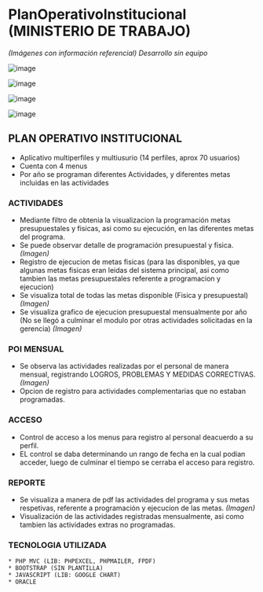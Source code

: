 # PlanOperativoInstitucional (MINISTERIO DE TRABAJO)

_(Imágenes con información referencial)_
_Desarrollo sin equipo_

![image](https://user-images.githubusercontent.com/14944400/116321955-b63c7500-a780-11eb-89a3-362cd0699407.png)

![image](https://user-images.githubusercontent.com/14944400/116321980-bfc5dd00-a780-11eb-9dd1-850912ee12ff.png)

![image](https://user-images.githubusercontent.com/14944400/116322699-30b9c480-a782-11eb-8ba9-9ba45d65e1ff.png)

![image](https://user-images.githubusercontent.com/14944400/116321997-c6eceb00-a780-11eb-8c9e-83caa741e9a6.png)

## PLAN OPERATIVO INSTITUCIONAL

* Aplicativo multiperfiles y multiusurio (14 perfiles, aprox 70 usuarios)
* Cuenta con 4 menus
* Por año se programan diferentes Actividades, y diferentes metas incluidas en las actividades

### ACTIVIDADES

* Mediante filtro de obtenia la visualizacion la programación metas presupuestales y fisicas, asi como su ejecución, en las diferentes metas del programa.
* Se puede observar detalle de programación presupuestal y fisica. _(Imagen)_
* Registro de ejecucion de metas fisicas (para las disponibles, ya que algunas metas fisicas eran leidas del sistema principal, asi como tambien las metas presupuestales referente a programacion y ejecucion)
* Se visualiza total de todas las metas disponible (Fisica y presupuestal) _(Imagen)_
* Se visualiza grafico de ejecucion presupuestal mensualmente por año (No se llegó a culminar el modulo por otras actividades solicitadas en la gerencia) _(Imagen)_

### POI MENSUAL

* Se observa las actividades realizadas por el personal de manera mensual, registrando LOGROS, PROBLEMAS Y MEDIDAS CORRECTIVAS. _(Imagen)_
* Opcion de registro para actividades complementarias que no estaban programadas.

### ACCESO

* Control de acceso a los menus para registro al personal deacuerdo a su perfil.
* EL control se daba determinando un rango de fecha en la cual podian acceder, luego de culminar el tiempo se cerraba el acceso para registro.

### REPORTE

* Se visualiza a manera de pdf las actividades del programa y sus metas respetivas, referente a programación y ejecucion de las metas. _(Imagen)_
* Visualización de las actividades registradas mensualmente, asi como tambien las actividades extras no programadas.

### TECNOLOGIA UTILIZADA

```
* PHP MVC (LIB: PHPEXCEL, PHPMAILER, FPDF)
* BOOTSTRAP (SIN PLANTILLA)
* JAVASCRIPT (LIB: GOOGLE CHART)
* ORACLE
```
